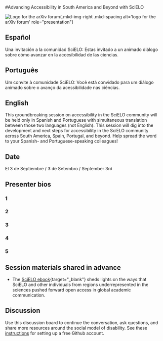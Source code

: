 #Advancing Accessibility in South America and Beyond with SciELO

![Logo for the arXiv forum](../../assets/arxiv-forum-logo-full-2024.svg){.mkd-img-right .mkd-spacing alt='logo for the arXiv forum' role="presentation"}

## Español
Una invitación a la comunidad SciELO: Estas invitado a un animado diálogo sobre cómo avanzar en la accesibilidad de las ciencias.

## Português
Um convite à comunidade SciELO: Você está convidado para um diálogo animado sobre o avanço da acessibilidade nas ciências.

## English
This groundbreaking session on accessibility in the SciELO community will be held only in Spanish and Portuguese with simultaneous translation between those two languages (not English). This session will dig into the development and next steps for accessibility in the SciELO community across South America, Spain, Portugal, and beyond. Help spread the word to your Spanish- and Portuguese-speaking colleagues!

## Date
El 3 de Septiembre / 3 de Setembro / September 3rd

## Presenter bios

### 1

### 2

### 3

### 4

### 5



## Session materials shared in advance
- The [SciELO ebook](https://25.scielo.org/en/we-so-loved-open-access/){target="_blank"} sheds lights on the ways that SciELO and other individuals from regions underrepresented in the sciences pushed forward open access in global academic communication.

## Discussion
Use this discussion board to continue the conversation, ask questions, and share more resources around the social model of disability. See these [instructions](discussion-board.md) for setting up a free Github account.
